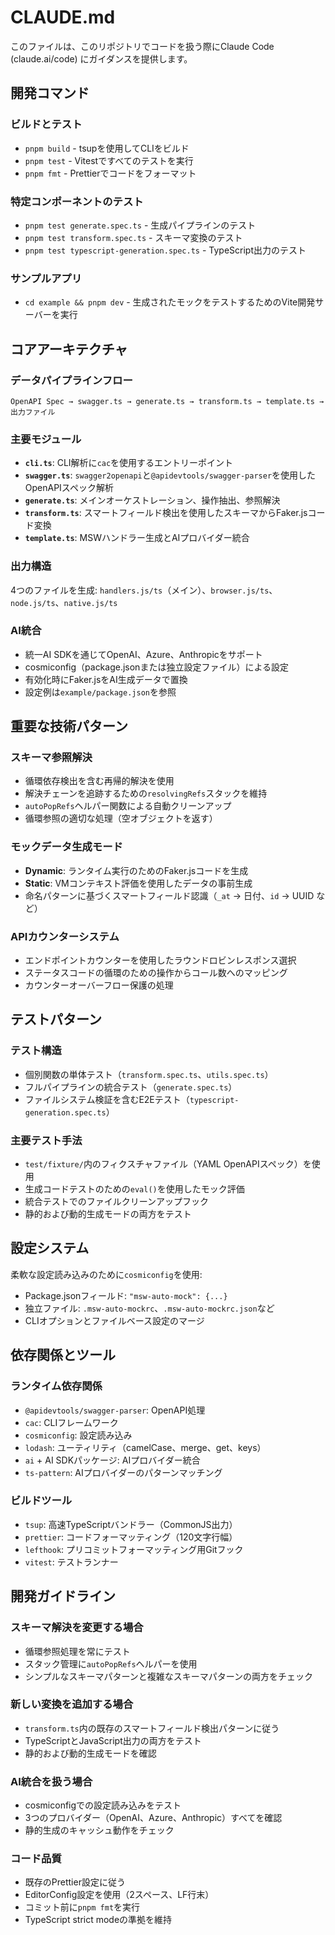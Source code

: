 # CLAUDE.md

このファイルは、このリポジトリでコードを扱う際にClaude Code (claude.ai/code) にガイダンスを提供します。

## 開発コマンド

### ビルドとテスト
- `pnpm build` - tsupを使用してCLIをビルド
- `pnpm test` - Vitestですべてのテストを実行
- `pnpm fmt` - Prettierでコードをフォーマット

### 特定コンポーネントのテスト
- `pnpm test generate.spec.ts` - 生成パイプラインのテスト
- `pnpm test transform.spec.ts` - スキーマ変換のテスト
- `pnpm test typescript-generation.spec.ts` - TypeScript出力のテスト

### サンプルアプリ
- `cd example && pnpm dev` - 生成されたモックをテストするためのVite開発サーバーを実行

## コアアーキテクチャ

### データパイプラインフロー
```
OpenAPI Spec → swagger.ts → generate.ts → transform.ts → template.ts → 出力ファイル
```

### 主要モジュール
- **`cli.ts`**: CLI解析に`cac`を使用するエントリーポイント
- **`swagger.ts`**: `swagger2openapi`と`@apidevtools/swagger-parser`を使用したOpenAPIスペック解析
- **`generate.ts`**: メインオーケストレーション、操作抽出、参照解決
- **`transform.ts`**: スマートフィールド検出を使用したスキーマからFaker.jsコード変換
- **`template.ts`**: MSWハンドラー生成とAIプロバイダー統合

### 出力構造
4つのファイルを生成: `handlers.js/ts`（メイン）、`browser.js/ts`、`node.js/ts`、`native.js/ts`

### AI統合
- 統一AI SDKを通じてOpenAI、Azure、Anthropicをサポート
- cosmiconfig（package.jsonまたは独立設定ファイル）による設定
- 有効化時にFaker.jsをAI生成データで置換
- 設定例は`example/package.json`を参照

## 重要な技術パターン

### スキーマ参照解決
- 循環依存検出を含む再帰的解決を使用
- 解決チェーンを追跡するための`resolvingRefs`スタックを維持
- `autoPopRefs`ヘルパー関数による自動クリーンアップ
- 循環参照の適切な処理（空オブジェクトを返す）

### モックデータ生成モード
- **Dynamic**: ランタイム実行のためのFaker.jsコードを生成
- **Static**: VMコンテキスト評価を使用したデータの事前生成
- 命名パターンに基づくスマートフィールド認識（`_at` → 日付、`id` → UUID など）

### APIカウンターシステム
- エンドポイントカウンターを使用したラウンドロビンレスポンス選択
- ステータスコードの循環のための操作からコール数へのマッピング
- カウンターオーバーフロー保護の処理

## テストパターン

### テスト構造
- 個別関数の単体テスト（`transform.spec.ts`、`utils.spec.ts`）
- フルパイプラインの統合テスト（`generate.spec.ts`）
- ファイルシステム検証を含むE2Eテスト（`typescript-generation.spec.ts`）

### 主要テスト手法
- `test/fixture/`内のフィクスチャファイル（YAML OpenAPIスペック）を使用
- 生成コードテストのための`eval()`を使用したモック評価
- 統合テストでのファイルクリーンアップフック
- 静的および動的生成モードの両方をテスト

## 設定システム

柔軟な設定読み込みのために`cosmiconfig`を使用:
- Package.jsonフィールド: `"msw-auto-mock": {...}`
- 独立ファイル: `.msw-auto-mockrc`、`.msw-auto-mockrc.json`など
- CLIオプションとファイルベース設定のマージ

## 依存関係とツール

### ランタイム依存関係
- `@apidevtools/swagger-parser`: OpenAPI処理
- `cac`: CLIフレームワーク
- `cosmiconfig`: 設定読み込み
- `lodash`: ユーティリティ（camelCase、merge、get、keys）
- `ai` + AI SDKパッケージ: AIプロバイダー統合
- `ts-pattern`: AIプロバイダーのパターンマッチング

### ビルドツール
- `tsup`: 高速TypeScriptバンドラー（CommonJS出力）
- `prettier`: コードフォーマッティング（120文字行幅）
- `lefthook`: プリコミットフォーマッティング用Gitフック
- `vitest`: テストランナー

## 開発ガイドライン

### スキーマ解決を変更する場合
- 循環参照処理を常にテスト
- スタック管理に`autoPopRefs`ヘルパーを使用
- シンプルなスキーマパターンと複雑なスキーマパターンの両方をチェック

### 新しい変換を追加する場合
- `transform.ts`内の既存のスマートフィールド検出パターンに従う
- TypeScriptとJavaScript出力の両方をテスト
- 静的および動的生成モードを確認

### AI統合を扱う場合
- cosmiconfigでの設定読み込みをテスト
- 3つのプロバイダー（OpenAI、Azure、Anthropic）すべてを確認
- 静的生成のキャッシュ動作をチェック

### コード品質
- 既存のPrettier設定に従う
- EditorConfig設定を使用（2スペース、LF行末）
- コミット前に`pnpm fmt`を実行
- TypeScript strict modeの準拠を維持